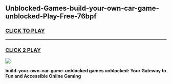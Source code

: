 
## Unblocked-Games-build-your-own-car-game-unblocked-Play-Free-76bpf
<h3>
<a href="https://premium76.site?title=build-your-own-car-game-unblocked&ref=22A">CLICK TO PLAY</a></h3>
<hr>

<h3>
<a href="https://premium76.site?title=build-your-own-car-game-unblocked&ref=22A">CLICK 2 PLAY</a>
  
</h3>

<a href="https://premium76.site?title=build-your-own-car-game-unblocked&ref=22A"><img src="https://clearcache.store/games.png"></a>


**build-your-own-car-game-unblocked games unblocked: Your Gateway to Fun and Accessible Online Gaming**

